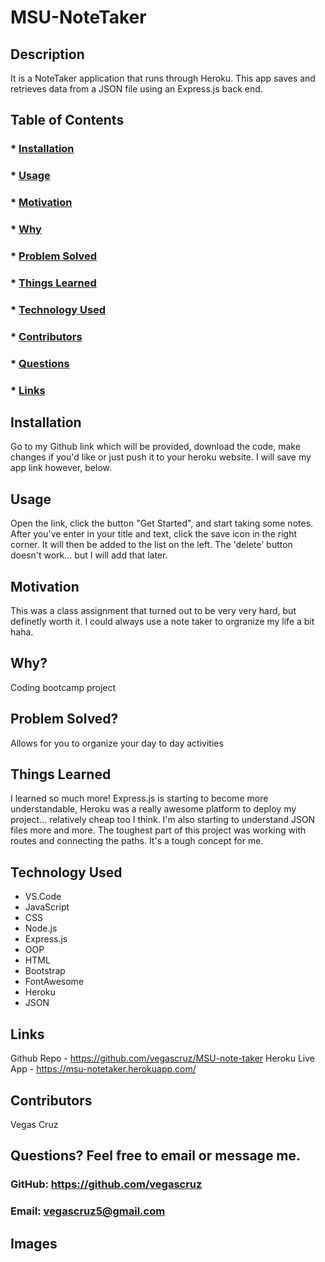 
  # MSU-NoteTaker

  ## Description
  It is a NoteTaker application that runs through Heroku. This app saves and retrieves data from a JSON file using an Express.js back end. 
  
  ## Table of Contents
  ###  * [Installation](#installation)
  ###  * [Usage](#usageInformation)
  ###  * [Motivation](#motivation)
  ###  * [Why](#why)
  ###  * [Problem Solved](#problemSolved)
  ###  * [Things Learned](#thingsLearned)
  ###  * [Technology Used](#technologyUsed)
  ###  * [Contributors](#contributionGuidelines)
  ###  * [Questions](#questions)
  ###  * [Links](#links)
  
  ## Installation
  Go to my Github link which will be provided, download the code, make changes if you'd like or just push it to your heroku website. I will save my app link however, below.

  ## Usage
  Open the link, click the button "Get Started", and start taking some notes. After you've enter in your title and text, click the save icon in the right corner. It will then be added to the list on the left. The 'delete' button doesn't work... but I will add that later.

  ## Motivation
  This was a class assignment that turned out to be very very hard, but definetly worth it. I could always use a note taker to orgranize my life a bit haha. 

  ## Why?
  Coding bootcamp project

  ## Problem Solved?
  Allows for you to organize your day to day activities

  ## Things Learned
  I learned so much more! Express.js is starting to become more understandable, Heroku was a really awesome platform to deploy my project... relatively cheap too I think. I'm also starting to understand JSON files more and more. The toughest part of this project was working with routes and connecting the paths. It's a tough concept for me.

  ## Technology Used
  * VS.Code
  * JavaScript
  * CSS
  * Node.js
  * Express.js
  * OOP
  * HTML
  * Bootstrap
  * FontAwesome
  * Heroku
  * JSON

  ## Links
  Github Repo - https://github.com/vegascruz/MSU-note-taker
  Heroku Live App - https://msu-notetaker.herokuapp.com/
  
  ## Contributors
  Vegas Cruz

  ## Questions? Feel free to email or message me.
  ### GitHub: https://github.com/vegascruz
  ### Email: vegascruz5@gmail.com

  ## Images
  